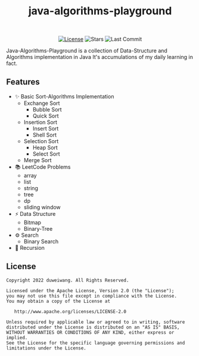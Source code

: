 <h1 align="center">java-algorithms-playground</h1></br>

<p align="center">
    <a href="https://opensource.org/licenses/Apache-2.0"><img alt="License" src="https://img.shields.io/badge/License-Apache%202.0-blue.svg"/></a>
    <img alt="Stars" src="https://img.shields.io/github/stars/duweiwang/java-algorithms-playground?style=social"/>
    <img alt="Last Commit" src="https://img.shields.io/github/last-commit/duweiwang/java-algorithms-playground"/>
</p>

Java-Algorithms-Playground is a collection of Data-Structure and Algorithms implementation in Java
It's accumulations of my daily learning in fact.

## Features

- ✨ Basic Sort-Algorithms Implementation
    + Exchange Sort
        - Bubble Sort
        - Quick Sort
    + Insertion Sort
        - Insert Sort
        - Shell Sort
    + Selection Sort
        - Heap Sort
        - Select Sort
    + Merge Sort
- 📚 LeetCode Problems
    + array
    + list
    + string
    + tree
    + dp
    + sliding window
- ⚡️ Data Structure
    + Bitmap
    + Binary-Tree
- ⚙ Search
    + Binary Search
- 🚥 Recursion


## License
```
Copyright 2022 duweiwang. All Rights Reserved.

Licensed under the Apache License, Version 2.0 (the "License");
you may not use this file except in compliance with the License.
You may obtain a copy of the License at

   http://www.apache.org/licenses/LICENSE-2.0

Unless required by applicable law or agreed to in writing, software
distributed under the License is distributed on an "AS IS" BASIS,
WITHOUT WARRANTIES OR CONDITIONS OF ANY KIND, either express or implied.
See the License for the specific language governing permissions and
limitations under the License.
```

